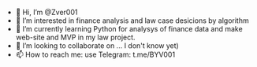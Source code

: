 - 👋 Hi, I’m @Zver001
- 👀 I’m interested in finance analysis and law case desicions by algorithm
- 🌱 I’m currently learning Python for analysys of finance data and make web-site and MVP in my law project.
- 💞️ I’m looking to collaborate on ... I don't know yet)
- 📫 How to reach me: use Telegram: t.me/BYV001

<!---
Zver001/Zver001 is a ✨ special ✨ repository because its `README.md` (this file) appears on your GitHub profile.
You can click the Preview link to take a look at your changes.
--->
